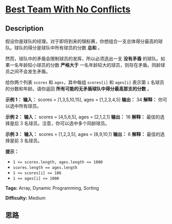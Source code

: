# [Best Team With No Conflicts][title]

## Description

假设你是球队的经理。对于即将到来的锦标赛，你想组合一支总体得分最高的球队。球队的得分是球队中所有球员的分数 **总和** 。

然而，球队中的矛盾会限制球员的发挥，所以必须选出一支 **没有矛盾** 的球队。如果一名年龄较小球员的分数 **严格大于**
一名年龄较大的球员，则存在矛盾。同龄球员之间不会发生矛盾。

给你两个列表 `scores` 和 `ages`，其中每组 `scores[i]` 和 `ages[i]` 表示第 `i` 名球员的分数和年龄。请你返回
**所有可能的无矛盾球队中得分最高那支的分数** 。

**示例 1：**
            **输入：** scores = [1,3,5,10,15], ages = [1,2,3,4,5]    **输出：** 34    **解释：** 你可以选中所有球员。

**示例 2：**
            **输入：** scores = [4,5,6,5], ages = [2,1,2,1]    **输出：** 16    **解释：** 最佳的选择是后 3 名球员。注意，你可以选中多个同龄球员。    

**示例 3：**
            **输入：** scores = [1,2,3,5], ages = [8,9,10,1]    **输出：** 6    **解释：** 最佳的选择是前 3 名球员。    

**提示：**

  * `1 <= scores.length, ages.length <= 1000`
  * `scores.length == ages.length`
  * `1 <= scores[i] <= 106`
  * `1 <= ages[i] <= 1000`


**Tags:** Array, Dynamic Programming, Sorting

**Difficulty:** Medium

## 思路

[title]: https://leetcode-cn.com/problems/best-team-with-no-conflicts
